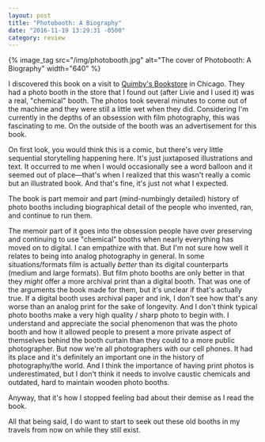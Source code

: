 ```yaml
---
layout: post
title: "Photobooth: A Biography"
date: "2016-11-19 13:29:31 -0500"
category: review
---
```


{% image_tag src="/img/photobooth.jpg" alt="The cover of Photobooth: A Biography" width="640" %}

I discovered this book on a visit to [Quimby's Bookstore](http://www.quimbys.com/) in Chicago. They had a photo booth in the store that I found out (after Livie and I used it) was a real, "chemical" booth. The photos took several minutes to come out of the machine and they were still a little wet when they did. Considering I'm currently in the depths of an obsession with film photography, this was fascinating to me. On the outside of the booth was an advertisement for this book.

On first look, you would think this is a comic, but there's very little sequential storytelling happening here. It's just juxtaposed illustrations and text. It occurred to me when I would occasionally see a word balloon and it seemed out of place—that's when I realized that this wasn't really a comic but an illustrated book. And that's fine, it's just not what I expected.

The book is part memoir and part (mind-numbingly detailed) history of photo booths including biographical detail of the people who invented, ran, and continue to run them.

The memoir part of it goes into the obsession people have over preserving and continuing to use "chemical" booths when nearly everything has moved on to digital. I can empathize with that. But I'm not sure how well it relates to being into analog photography in general. In some situations/formats film is actually *better* than its digital counterparts (medium and large formats). But film photo booths are only better in that they *might* offer a more archival print than a digital booth. That was one of the arguments the book made for them, but it's unclear if that's actually true. If a digital booth uses archival paper and ink, I don't see how that's any worse than an analog print for the sake of longevity. And I don't think typical photo booths make a very high quality / sharp photo to begin with. I understand and appreciate the social phenomenon that was the photo booth and how it allowed people to present a more private aspect of themselves behind the booth curtain than they could to a more public photographer. But now we're all photographers with our cell phones. It had its place and it's definitely an important one in the history of photography/the world. And I think the importance of having print photos is underestimated, but I don't think it needs to involve caustic chemicals and outdated, hard to maintain wooden photo booths.

Anyway, that it's how I stopped feeling bad about their demise as I read the book.

All that being said, I do want to start to seek out these old booths in my travels from now on while they still exist.

